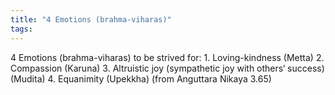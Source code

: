 ```yaml
---
title: "4 Emotions (brahma-viharas)"
tags: 
---
```

4 Emotions (brahma-viharas) to be strived for: 1. Loving-kindness (Metta) 2. Compassion (Karuna) 3. Altruistic joy (sympathetic joy with others‘ success) (Mudita) 4. Equanimity (Upekkha) (from Anguttara Nikaya 3.65)
